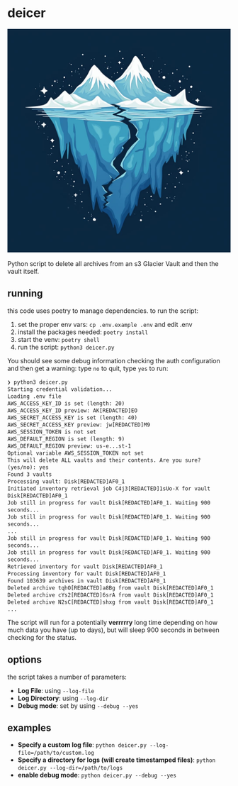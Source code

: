 # deicer

![an image showing a cartoon version of a glacier splitting and melting.](https://github.com/rossja/deicer/blob/main/docs/img/logo.jpg)

Python script to delete all archives from an s3 Glacier Vault and then
the vault itself.

## running

this code uses poetry to manage dependencies. to run the script:

1. set the proper env vars: `cp .env.example .env` and edit .env
2. install the packages needed: `poetry install`
3. start the venv: `poetry shell`
4. run the script: `python3 deicer.py`

You should see some debug information checking the auth configuration
and then get a warning: type `no` to quit, type `yes` to run:

```shell
❯ python3 deicer.py
Starting credential validation...
Loading .env file
AWS_ACCESS_KEY_ID is set (length: 20)
AWS_ACCESS_KEY_ID preview: AK[REDACTED]EO
AWS_SECRET_ACCESS_KEY is set (length: 40)
AWS_SECRET_ACCESS_KEY preview: jw[REDACTED]M9
AWS_SESSION_TOKEN is not set
AWS_DEFAULT_REGION is set (length: 9)
AWS_DEFAULT_REGION preview: us-e...st-1
Optional variable AWS_SESSION_TOKEN not set
This will delete ALL vaults and their contents. Are you sure? (yes/no): yes
Found 3 vaults
Processing vault: Disk[REDACTED]AF0_1
Initiated inventory retrieval job C4j3[REDACTED]1sUo-X for vault Disk[REDACTED]AF0_1
Job still in progress for vault Disk[REDACTED]AF0_1. Waiting 900 seconds...
Job still in progress for vault Disk[REDACTED]AF0_1. Waiting 900 seconds...
...
Job still in progress for vault Disk[REDACTED]AF0_1. Waiting 900 seconds...
Job still in progress for vault Disk[REDACTED]AF0_1. Waiting 900 seconds...
Retrieved inventory for vault Disk[REDACTED]AF0_1
Processing inventory for vault Disk[REDACTED]AF0_1
Found 103639 archives in vault Disk[REDACTED]AF0_1
Deleted archive tqhO[REDACTED]a8Bg from vault Disk[REDACTED]AF0_1
Deleted archive cYs2[REDACTED]6srA from vault Disk[REDACTED]AF0_1
Deleted archive N2sC[REDACTED]shxg from vault Disk[REDACTED]AF0_1
...

```

The script will run for a potentially **verrrrry** long time depending on how much data you have (up to days), but will sleep 900 seconds in between checking for the status.


## options

the script takes a number of parameters:

* **Log File**: using `--log-file`
* **Log Directory**: using `--log-dir`
* **Debug mode**: set by using `--debug --yes`

## examples

* **Specify a custom log file**:  `python deicer.py --log-file=/path/to/custom.log`
* **Specify a directory for logs (will create timestamped files)**:  `python deicer.py --log-dir=/path/to/logs`
* **enable debug mode**:  `python deicer.py --debug --yes`
